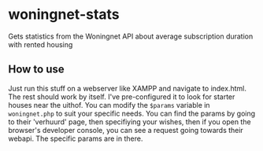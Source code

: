# woningnet-stats
Gets statistics from the Woningnet API about average subscription duration with rented housing

## How to use

Just run this stuff on a webserver like XAMPP and navigate to index.html. The rest should work by itself. I've pre-configured it to look for starter houses near the uithof.
You can modify the ```$params``` variable in ```woningnet.php``` to suit your specific needs. You can find the params by going to their 'verhuurd' page, then specifiying your wishes, then if you open the
browser's developer console, you can see a request going towards their webapi. The specific params are in there.
